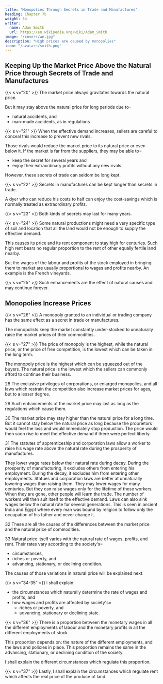 ```yaml
---
title: "Monopolies Through Secrets in Trade and Manufactures"
heading: Chapter 7b
weight: 34
writer:
  name: Adam Smith
  url: https://en.wikipedia.org/wiki/Adam_Smith
image: "/covers/wn.jpg"
description: "High prices are caused by monopolies"
icon: "/avatars/smith.png"
---
```



## Keeping Up the Market Price Above the Natural Price through Secrets of Trade and Manufactures

{{< s v="20" >}} The market price always gravitates towards the natural price.

But it may stay above the natural price for long periods due to= 
- natural accidents, and
- man-made accidents, as in regulations

{{< s v="21" >}} When the effective demand increases, sellers are careful to conceal this increase to prevent new rivals.

Those rivals would reduce the market price to its natural price or even below it.
If the market is far from the suppliers, they may be able to= 
- keep the secret for several years and
- enjoy their extraordinary profits without any new rivals.

However, these secrets of trade can seldom be long kept.


{{< s v="22" >}} Secrets in manufactures can be kept longer than secrets in trade.

A dyer who can reduce his costs to half can enjoy the cost-savings which is normally treated as extraordinary profits.


{{< s v="23" >}}  Both kinds of secrets may last for many years.

{{< s v="24" >}}  Some natural productions might need a very specific type of soil and location that all the land would not be enough to supply the effective demand.

This causes its price and its rent component to stay high for centuries.
Such high rent bears no regular proportion to the rent of other equally fertile land nearby.

But the wages of the labour and profits of the stock employed in bringing them to market are usually proportional to wages and profits nearby.
An example is the French vineyards.

{{< s v="25" >}} Such enhancements are the effect of natural causes and may continue forever.


## Monopolies Increase Prices

{{< s v="26" >}} A monopoly granted to an individual or trading company has the same effect as a secret in trade or manufactures.

The monopolists keep the market constantly under-stocked to unnaturally raise the market prices of their commodities.


{{< s v="27" >}}  The price of monopoly is the highest, while the natural price, or the price of free competition, is the lowest which can be taken in the long term.

The monopoly price is the highest which can be squeezed out of the buyers.
The natural price is the lowest which the sellers can commonly afford to continue their business.

28 The exclusive privileges of corporations, or enlarged monopolies, and all laws which restrain the competition also increase market prices for ages, but to a lesser degree.

29 Such enhancements of the market price may last as long as the regulations which cause them.

30 The market price may stay higher than the natural price for a long time. But it cannot stay below the natural price as long because the proprietors would feel the loss and would immediately stop production. The price would then soon rise to meet the effective demand if there were perfect liberty.

31 The statutes of apprenticeship and corporation laws allow a worker to raise his wage rate above the natural rate during the prosperity of manufactures.

They lower wage rates below their natural rate during decay.
During the prosperity of manufacturing, it excludes others from entering his employment.
During the decay, it excludes him from entering other employments.
Statues and corporation laws are better at unnaturally lowering wages than raising them.
They may lower wages for many centuries.
But they can raise wages only for the lifetime of those workers.
When they are gone, other people will learn the trade.
The number of workers will then suit itself to the effective demand.
Laws can also sink wages below the natural rate for several generations.
This is seen in ancient India and Egypt where every man was bound by religion to follow only the occupation of his father and never change it.

32 These are all the causes of the differences between the market price and the natural price of commodities.

33 Natural price itself varies with the natural rate of wages, profits, and rent. Their rates vary according to the society's= 
- circumstances,
- riches or poverty, and
- advancing, stationary, or declining condition.

The causes of those variations in natural price will be explained next.


{{< s v="34-35" >}} I shall explain: 
- the circumstances which naturally determine the rate of wages and profits, and
- how wages and profits are affected by society's= 
  - riches or poverty, and
  - advancing, stationary or declining state.

{{< s v="36" >}} There is a proportion between the monetary wages in all the different employments of labour and the monetary profits in all the different employments of stock.

This proportion depends on: 
the nature of the different employments, and
the laws and policies in place.
This proportion remains the same in the advancing, stationary, or declining condition of the society.

I shall explain the different circumstances which regulate this proportion.

{{< s v="37" >}} Lastly, I shall explain the circumstances which regulate rent which affects the real price of the produce of land.